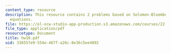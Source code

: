 ```yaml
---
content_type: resource
description: This resource contains 2 problems based on Solomon-Bloembergen-Morgan
  equations.
file: https://ol-ocw-studio-app-production.s3.amazonaws.com/courses/22-56j-noninvasive-imaging-in-biology-and-medicine-fall-2005/336557e9554e467fa26c8e36c5ee4892_hw10.pdf
file_type: application/pdf
resourcetype: Document
title: hw10.pdf
uid: 336557e9-554e-467f-a26c-8e36c5ee4892
---
```


